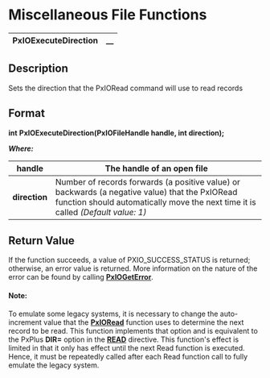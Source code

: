 # Miscellaneous File Functions 

**PxIOExecuteDirection** |  **__**  
---|---  
  
## Description

Sets the direction that the PxIORead command will use to read records

## Format

**int** **PxIOExecuteDirection(PxIOFileHandle handle, int direction);**

**_Where:_**

**handle** |  The handle of an open file  
---|---  
**direction** |  Number of records forwards (a positive value) or backwards (a negative value) that the PxIORead function should automatically move the next time it is called _(Default value: 1)_  
  
## Return Value

If the function succeeds, a value of PXIO_SUCCESS_STATUS is returned; otherwise, an error value is returned. More information on the nature of the error can be found by calling **[PxIOGetError](../Error%20Functions/PxIOGetError.md)**.

#### **Note:**  
To emulate some legacy systems, it is necessary to change the auto-increment value that the **[PxIORead](../File%20Read%20Functions/PxIORead.md)** function uses to determine the next record to be read. This function implements that option and is equivalent to the PxPlus **DIR=** option in the **[READ](../../../directives/read.md)** directive. This function's effect is limited in that it only has effect until the next Read function is executed. Hence, it must be repeatedly called after each Read function call to fully emulate the legacy system.
